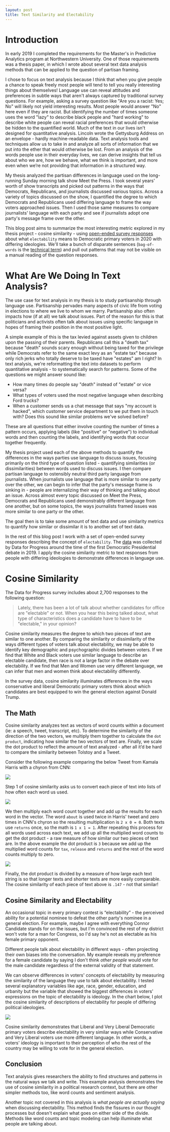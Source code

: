 ```yaml
---
layout: post
title: Text Similarity and Electability
---
```


# Introduction
In early 2019 I completed the requirements for the Master's in Predictive Analytics program at Northwestern University. One of those requirements was a thesis paper, in which I wrote about several text data analysis methods that can be applied to the question of partisan framing. 

I chose to focus on text analysis because I think that when you give people a chance to speak freely most people will tend to tell you really interesting things about themselves! Language use can reveal attitudes and preferences in subtle ways that aren't always captured by traditional survey questions. For example, asking a survey question like "Are you a racist: Yes; No" will likely not yield interesting results. Most people would answer "No" here even if they are racist. But identifying the number of times someone uses the word "lazy" to describe black people and "hard working" to describe white people can reveal racial preferences that would otherwise be hidden to the quantified world. Much of the text in our lives isn't designed for quantitative analysis. Lincoln wrote the Gettysburg Address on an envelope - hardly machine-readable data. Text analysis tools and techniques allow us to take in and analyze all sorts of information that we put into the ether that would otherwise be lost. From an analysis of the words people use in their everyday lives, we can derive insights that tell us about who we are, how we behave, what we think is important, and more even when we’re not providing that information in a structured way. 
  
My thesis analyzed the partisan differences in language used on the long-running Sunday morning talk show Meet the Press. I took several years' worth of show transcripts and picked out patterns in the ways that Democrats, Republicans, and journalists discussed various topics. Across a variety of topics discussed on the show, I quantified the degree to which Democrats and Republicans used differing language to frame the way voters approached issues. Then I used those same measures to compare journalists' language with each party and see if journalists adopt one party's message frame over the other.  

This blog post aims to summarize the most interesting metric explored in my thesis project - cosine similarity - using [open-ended survey responses](https://www.dataforprogress.org/memos/how-the-first-debate-changed-the-race) about what `electability` means to Democratic primary voters in 2020 with differing ideologies. We'll take a bunch of disparate sentences (`bag-of-words` is the [technical term](https://en.wikipedia.org/wiki/Bag-of-words_model)) and pull out patterns that may not be visible on a manual reading of the question responses.  

# What Are We Doing In Text Analysis?
The use case for text analysis in my thesis is to study partisanship through language use. Partisanship pervades many aspects of civic life from voting in elections to where we live to whom we marry. Partisanship also often impacts how (if at all) we talk about issues. Part of the reason for this is that politicians and activists often talk about issues using specific language in hopes of framing their position in the most positive light. 

A simple example of this is the tax levied against assets given to children upon the passing of their parents. Republicans call this a "death tax" because "death" sounds scary enough without being taxed for the privilege while Democrats refer to the same exact levy as an "estate tax" because only rich jerks who totally deserve to be taxed have "estates" am I right? In text analysis, we're reformatting the text into datasets to perform quantitative analysis - to systematically search for patterns. Some of the questions we might answer sound like:

  - How many times do people say "death" instead of "estate" or vice versa?
  - What types of voters used the most negative language when describing Ford trucks?
  - When a customer sends us a chat message that says "my account is hacked", which customer service department to we put them in touch with? Does this sound like similar problems we've solved before?
  
These are all questions that either involve counting the number of times a pattern occurs, applying labels (like "positive" or "negative") to individual words and then counting the labels, and identifying words that occur together frequently. 

My thesis project used each of the above methods to quantify the differences in the ways parties use language to discuss issues, focusing primarily on the third type of question listed - quantifying similarities (or dissimilarities) between words used to discuss issues. I then compare partisan language to ostensibly neutral third party language from journalists. When journalists use language that is more similar to one party over the other, we can begin to infer that the party's message frame is sinking in - people are internalizing their way of thinking and talking about an issue. Across almost every topic discussed on Meet the Press, Democrats and Republicans used demonstrably different language from one another, but on some topics, the ways journalists framed issues was more similar to one party or the other. 

The goal then is to take some amount of text data and use similarity metrics to quantify how similar or dissimilar it is to another set of text data. 

In the rest of this blog post I work with a set of open-ended survey responses describing the concept of `electability`. The [data](https://www.dataforprogress.org/memos/how-the-first-debate-changed-the-race) was collected by Data for Progress around the time of the first Democratic Presidential debate in 2019. I apply the cosine similarity metric to text responses from people with differing ideologies to demonstrate differences in language use.

# Cosine Similarity
The Data for Progress survey includes about 2,700 responses to the following question:

> Lately, there has been a lot of talk about whether candidates for office are "electable" or not. When you hear this being talked about, what type of characteristics does a candidate have to have to be "electable," in your opinion?

Cosine similarity measures the degree to which two pieces of text are similar to one another. By comparing the similarity or dissimilarity of the ways different types of voters talk about electability, we may be able to identify key demographic and psychographic divides between voters. If we find that White and Black voters use similar language to describe an electable candidate, then race is not a large factor in the debate over electability. If we find that Men and Women use very different language, we can infer that men and women think about electability differently. 

In the survey data, cosine similarity illuminates differences in the ways conservative and liberal Democratic primary voters think about which candidates are best equipped to win the general election against Donald Trump.

## The Math
Cosine similarity analyzes text as vectors of word counts within a document (ie: a speech, tweet, transcript, etc). To determine the similarity of the direction of the two vectors, we multiply them together to calculate the `dot product`, indicating how similar the two vectors of text are. Finally, we scale the dot product to reflect the amount of text analyzed - after all it’d be hard to compare the similarity between Tolstoy and a Tweet.

Consider the following example comparing the below Tweet from Kamala Harris with a chyron from CNN:

<p>
  <img src="https://github.com/joshyazman/joshyazman.github.io/blob/master/images/message-framing/harris-tweet-orourke-chyron-ex.png #center"/>
</p>


Step 1 of cosine similarity asks us to convert each piece of text into lists of how often each word us used.

<p>
  <img src="https://github.com/joshyazman/joshyazman.github.io/blob/master/images/message-framing/harris-tweet-orourke-chyron-wordvec.png#center"/>
</p>

We then multiply each word count together and add up the results for each word in the vector. The word `about` is used twice in Harris' tweet and zero times in CNN's chyron so the resulting multiplication is `2 x 0 = 0`. Both texts use `returns` once, so the math is `1 x 1 = 1`. After repeating this process for all words used across each text, we add up all the multiplied word counts to get the dot product - a raw measure of how similar our two pieces of text are. In the above example the dot product is `3` because we add up the multiplied word counts for `tax`, `release` and `returns` and the rest of the word counts multiply to zero. 

<p>
  <img src="https://github.com/joshyazman/joshyazman.github.io/blob/master/images/message-framing/harris-tweet-orourke-chyron-dot.png#center"/>
</p>

Finally, the dot product is divided by a measure of how large each text string is so that longer texts and shorter texts are more easily comparable. The cosine similarity of each piece of text above is `.147` - not that similar!

## Cosine Similarity and Electability
An occasional topic in every primary contest is “electability” - the perceived ability for a potential nominee to defeat the other party's nominee in a general election. For example, maybe I agree with everything Connor Candidate stands for on the issues, but I'm convinced the rest of my district won't vote for a man for Congress, so I'd say he's not as electable as his female primary opponent. 

Different people talk about electability in different ways - often projecting their own biases into the conversation. My example reveals my preference for a female candidate by saying I don't think _other people_ would vote for the male candidate regardless of the external validity of that statement.

We can observe differences in voters' concepts of electability by measuring the similarity of the language they use to talk about electability. I tested several explanatory variables like age, race, gender, education, and urbanity but the variable that showed the biggest differences in voters' expressions on the topic of electability is ideology. In the chart below, I plot the cosine similarity of descriptions of electability for people of differing political ideologies.

<p>
  <img src="https://github.com/joshyazman/joshyazman.github.io/blob/master/images/message-framing/cossim_example.png#center"/>
</p>

Cosine similarity demonstrates that Liberal and Very Liberal Democratic primary voters describe electability in very similar ways while Conservative and Very Liberal voters use more different language. In other words, a voters' ideology is important to their perception of who the rest of the country may be willing to vote for in the general election.

## Conclusion
Text analysis gives researchers the ability to find structures and patterns in the natural ways we talk and write. This example analysis demonstrates the use of cosine similarity in a political research context, but there are other simpler methods too, like word counts and sentiment analysis. 

Another topic not covered in this analysis is _what people are actually saying_ when discussing electability. This method finds the fissures in our thought processes but doesn't explain what goes on either side of the divide. Methods like word counts and topic modeling can help illuminate what people are talking about.
